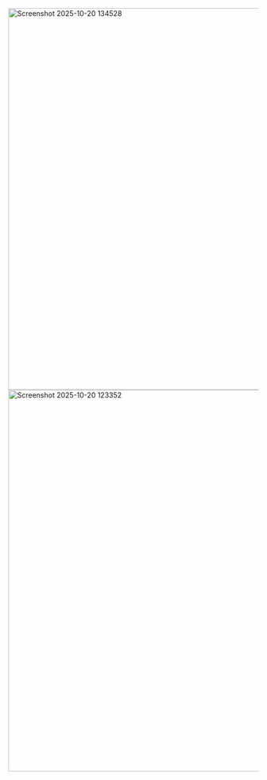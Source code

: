 <img width="1366" height="768" alt="Screenshot 2025-10-20 134528" src="https://github.com/user-attachments/assets/07866d2f-2d36-4796-91e9-bb4effc174d9" />
<img width="1366" height="768" alt="Screenshot 2025-10-20 123352" src="https://github.com/user-attachments/assets/8d0242e5-5106-4dfc-a30e-09f55aef63d3" />

